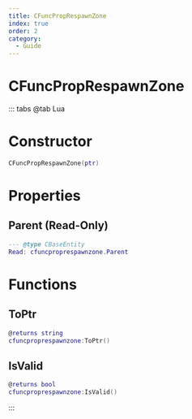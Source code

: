 ```yaml
---
title: CFuncPropRespawnZone
index: true
order: 2
category:
  - Guide
---
```


# CFuncPropRespawnZone

::: tabs
@tab Lua
# Constructor
```lua
CFuncPropRespawnZone(ptr)
```
# Properties
## Parent (Read-Only)
```lua
--- @type CBaseEntity
Read: cfuncproprespawnzone.Parent
```
# Functions
## ToPtr
```lua
@returns string
cfuncproprespawnzone:ToPtr()
```
## IsValid
```lua
@returns bool
cfuncproprespawnzone:IsValid()
```

:::